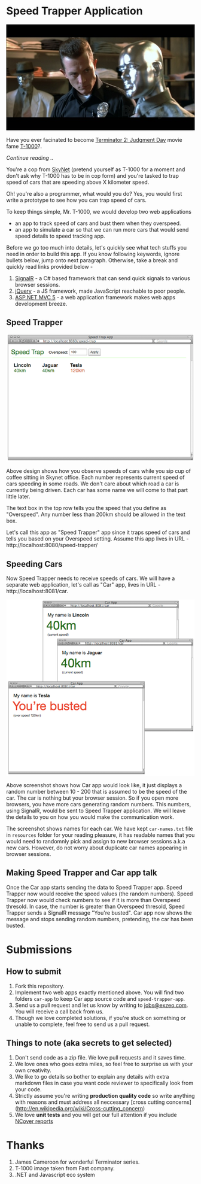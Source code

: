 # Speed Trapper Application

<img src="images/T1000.jpg" />

Have you ever facinated to become [Terminator 2: Judgment Day](http://en.wikipedia.org/wiki/Terminator_2:_Judgment_Day) movie fame [T-1000](http://en.wikipedia.org/wiki/T-1000)?. 

*Continue reading ..*

You're a cop from [SkyNet](http://en.wikipedia.org/wiki/Skynet_(Terminator)) (pretend yourself as T-1000 for a moment and don't ask why T-1000 has to be in cop form) and you're tasked to trap speed of cars that are speeding above X kilometer speed.

Oh! you're also a programmer, what would you do? Yes, you would first write a prototype to see how you can trap speed of cars.

To keep things simple, Mr. T-1000, we would develop two web applications 

* an app to track speed of cars and bust them when they overspeed.
* an app to simulate a car so that we can run more cars that would send speed details to speed tracking app. 

Before we go too much into details, let's quickly see what tech stuffs you need in order to build this app. If you know following keywords, ignore bullets below, jump onto next paragraph. Otherwise, take a break and quickly read links provided below -

1. [SignalR](http://signalr.net/) - a C# based framework that can send quick signals to various browser sessions.
2. [jQuery](https://jquery.org/) - a JS framework, made JavaScript reachable to poor people.
3. [ASP.NET MVC 5](http://en.wikipedia.org/wiki/ASP.NET_MVC_Framework) - a web application framework makes web apps development breeze.

## Speed Trapper

![image](./images/speed-trap-app-sc.png)

Above design shows how you observe speeds of cars while you sip cup of coffee sitting in Skynet office. Each number represents current speed of cars speeding in some roads. We don't care about which road a car is currently being driven. Each car has some name we will come to that part little later.

The text box in the top row tells you the speed that you define as "Overspeed". Any number less than 200km should be allowed in the text box.

Let's call this app as "Speed Trapper" app since it traps speed of cars and tells you based on your Overspeed setting. Assume this app lives in URL - http://localhost:8080/speed-trapper/

## Speeding Cars

Now Speed Trapper needs to receive speeds of cars. We will have a separate web application, let's call as "Car" app, lives in URL - http://localhost:8081/car.

![image](./images/car-app-sc.png)

Above screenshot shows how Car app would look like, it just displays a random number between 10 - 200 that is assumed to be the speed of the car. The car is nothing but your browser session. So if you open more browsers, you have more cars generating random numbers. This numbers, using SignalR, would be sent to Speed Trapper application. We will leave the details to you on how you would make the communication work.

The screenshot shows names for each car. We have kept ```car-names.txt``` file in ```resources``` folder for your reading pleasure, it has readable names that you would need to randomnly pick and assign to new browser sessions a.k.a new cars. However, do not worry about duplicate car names appearing in browser sessions.

## Making Speed Trapper and Car app talk

Once the Car app starts sending the data to Speed Trapper app. Speed Trapper now would receive the speed values (the random numbers). Speed Trapper now would check numbers to see if it is more than Overspeed thresold. In case, the number is greater than Overspeed thresold, Speed Trapper sends a SignalR message "You're busted". Car app now shows the message and stops sending random numbers, pretending, the car has been busted.

# Submissions

## How to submit

1. Fork this repository.
2. Implement two web apps exactly mentioned above. You will find two folders ```car-app``` to keep Car app source code and ```speed-trapper-app```.
3. Send us a pull request and let us know by writing to jobs@exzeo.com. You will receive a call back from us.
4. Though we love completed solutions, if you're stuck on something or unable to complete, feel free to send us a pull request.

## Things to note (aka secrets to get selected)

1. Don't send code as a zip file. We love pull requests and it saves time.
2. We love ones who goes extra miles, so feel free to surprise us with your own creativity.
3. We like to go details so bother to explain any details with extra markdown files in case you want code reviewer to specifically look from your code.
4. Strictly assume you're writing __production quality code__ so write anything with reasons and must address all neccessary [cross cutting concerns] (http://en.wikipedia.org/wiki/Cross-cutting_concern)
5. We love __unit tests__ and you will get our full attention if you include [NCover reports](http://ncover.sourceforge.net/sample-output/NCover-report.html)

# Thanks
1. James Cameroon for wonderful Terminator series.
2. T-1000 image taken from Fast company.
3. .NET and Javascript eco system